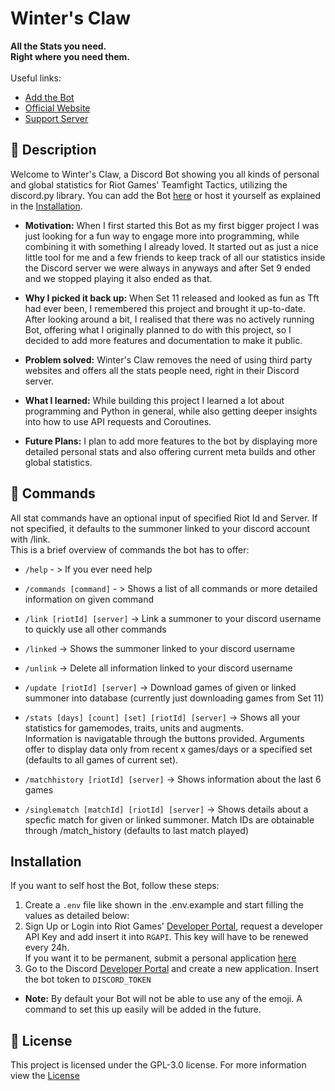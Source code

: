 # Winter's Claw
**All the Stats you need.** <br>
**Right where you need them.** <br> <br>
Useful links:
- [Add the Bot](https://discord.com/oauth2/authorize?client_id=1137848588521713674)
- [Official Website](https://wintersclaw-lol.vercel.app)
- [Support Server](https://discord.com/invite/Z3nc6b4nWv)
## 📝 Description
Welcome to Winter's Claw, a Discord Bot showing you all kinds of personal and global statistics for Riot Games' Teamfight Tactics, utilizing the discord.py library.
You can add the Bot [here](https://discord.com/oauth2/authorize?client_id=1137848588521713674) or host it yourself as explained in the [Installation](#installation).
- **Motivation:** When I first started this Bot as my first bigger project I was just looking for a fun way to engage more into programming, while combining it with something I already loved. 
It started out as just a nice little tool for me and a few friends to keep track of all our statistics inside the Discord 
server we were always in anyways and after Set 9 ended and we stopped playing it also ended as that.

- **Why I picked it back up:** When Set 11 released and looked as fun as Tft had ever been, I remembered this project and brought it up-to-date. 
After looking around a bit, I realised that there was no actively running Bot, offering what I originally planned to do with this project, so I decided to add more features and documentation to make it public.

- **Problem solved:** Winter's Claw removes the need of using third party websites and offers all the stats people need, right in their Discord server.

- **What I learned:** While building this project I learned a lot about programming and Python in general, while also getting deeper insights into how to use API requests and Coroutines.

- **Future Plans:** I plan to add more features to the bot by displaying more detailed personal stats and also offering current meta builds and other global statistics.

## 🤖 Commands
All stat commands have an optional input of specified Riot Id and Server. If not specified, it defaults to the summoner linked to your discord account with /link. <br>
This is a brief overview of commands the bot has to offer:
- `/help` - >
If you ever need help

- `/commands [command]` - >
Shows a list of all commands or more detailed information on given command

- `/link [riotId] [server]` -> 
Link a summoner to your discord username to quickly use all other commands

- `/linked` -> 
Shows the summoner linked to your discord username

- `/unlink` -> 
Delete all information linked to your discord username

- `/update [riotId] [server]` -> 
Download games of given or linked summoner into database (currently just downloading games from Set 11)

- `/stats [days] [count] [set] [riotId] [server]` -> 
Shows all your statistics for gamemodes, traits, units and augments. <br>
Information is navigatable through the buttons provided. Arguments offer to display data only from recent x games/days or a specified set (defaults to all games of current set).

- `/matchhistory [riotId] [server]` -> 
Shows information about the last 6 games

- `/singlematch [matchId] [riotId] [server]` -> 
Shows details about a specfic match for given or linked summoner. Match IDs are obtainable through /match_history (defaults to last match played)

## Installation
If you want to self host the Bot, follow these steps:
1. Create a `.env` file like shown in the .env.example and start filling the values as detailed below:
2. Sign Up or Login into Riot Games' [Developer Portal](https://developer.riotgames.com/), request a developer API Key and add insert it into `RGAPI`. This key will have to be renewed every 24h. <br>
If you want it to be permanent, submit a personal application [here](https://developer.riotgames.com/app-type)
3. Go to the Discord [Developer Portal](https://discord.com/developers) and create a new application. Insert the bot token to `DISCORD_TOKEN` <br>
- **Note:** By default your Bot will not be able to use any of the emoji. A command to set this up easily will be added in the future.

## 📜 License
This project is licensed under the GPL-3.0 license. For more information view the [License](LICENSE)
